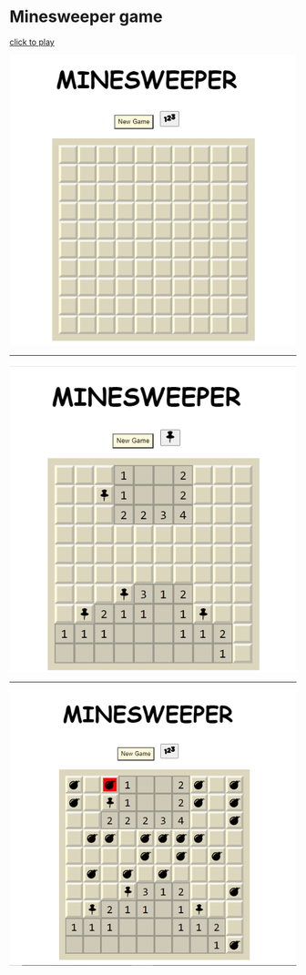 # Minesweeper game
<a href="http://htmlpreview.github.io/?https://github.com/prajjwal-07/minesweeper/blob/main/main.html">click to play</a>

<img src="screenshot/img1.png">
<hr>
<img src="screenshot/img2.png">
<hr>
<img src="screenshot/img3.png">
